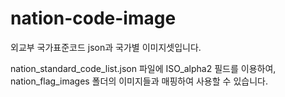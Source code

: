 # nation-code-image
외교부 국가표준코드 json과 국가별 이미지셋입니다.

nation_standard_code_list.json 파일에 ISO_alpha2 필드를 이용하여,
nation_flag_images 폴더의 이미지들과 매핑하여 사용할 수 있습니다.
